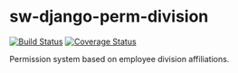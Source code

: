 # sw-django-perm-division

[![Build Status](https://travis-ci.org/telminov/sw-django-division-perm.svg?branch=master)](https://travis-ci.org/telminov/sw-django-division-perm)
[![Coverage Status](https://coveralls.io/repos/github/telminov/sw-django-division-perm/badge.svg?branch=master)](https://coveralls.io/github/telminov/sw-django-division-perm?branch=master)

Permission system based on employee division affiliations.
